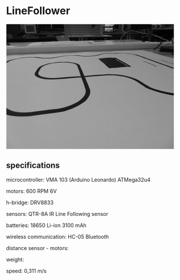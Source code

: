 # LineFollower


![A description of my image](images/empty.png)

  
## specifications

microcontroller: VMA 103 (Arduino Leonardo) ATMega32u4

motors: 600 RPM 6V

h-bridge: DRV8833

sensors: QTR-8A IR Line Following sensor

batteries: 18650 Li-ion 3100 mAh

wireless communication: HC-05 Bluetooth

distance sensor - motors:

weight:

speed: 0,311 m/s

